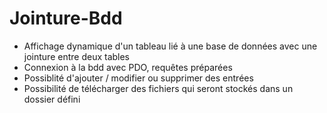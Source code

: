 # Jointure-Bdd
- Affichage dynamique d'un tableau lié à une base de données avec une jointure entre deux tables
- Connexion à la bdd avec PDO, requêtes préparées
- Possiblité d'ajouter / modifier ou supprimer des entrées
- Possibilité de télécharger des fichiers qui seront stockés dans un dossier défini
